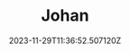 ---
title: "Johan"
category: "IndieWeb & Personal Blogs"
site_url: https://www.johanl.se/
feed_url: https://www.johanl.se/feed.xml
date: 2023-11-29T11:36:52.507120Z
domain: www.johanl.se

---